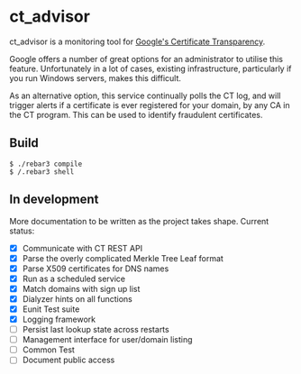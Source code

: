 ct_advisor
=====

ct_advisor is a monitoring tool for [Google's Certificate Transparency](https://www.certificate-transparency.org/).

Google offers a number of great options for an administrator to utilise this feature. Unfortunately in a lot of cases, existing infrastructure, particularly if you run Windows servers, makes this difficult.

As an alternative option, this service continually polls the CT log, and will trigger alerts if a certificate is ever registered for your domain, by any CA in the CT program. This can be used to identify fraudulent certificates.

Build
-----

    $ ./rebar3 compile
    $ /.rebar3 shell

In development
--------------
More documentation to be written as the project takes shape. Current status:
- [x] Communicate with CT REST API
- [x] Parse the overly complicated Merkle Tree Leaf format
- [x] Parse X509 certificates for DNS names
- [x] Run as a scheduled service
- [x] Match domains with sign up list
- [x] Dialyzer hints on all functions
- [x] Eunit Test suite
- [x] Logging framework
- [ ] Persist last lookup state across restarts
- [ ] Management interface for user/domain listing
- [ ] Common Test
- [ ] Document public access
